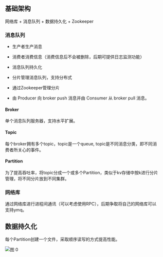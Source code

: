 
## 基础架构

网络库 + 消息队列 + 数据持久化 + Zookeeper

### 消息队列

- 生产者生产消息 

- 消费者消费信息（消费信息后不会被删除，后期可提供日志监测功能）

- 消息队列持久化

- 分片管理消息队列，支持分布式

- 通过Zookeeper管理分片

- 由 Producer 向 broker push 消息并由 Consumer 从 broker pull 消息。

#### Broker
单个消息队列服务器，支持水平扩展。

#### Topic
每个broker拥有多个topic，topic是一个queue, topic是不同消息分类，即不同消费者所关心的事件。

#### Partition
为了提高吞吐率，将topic分成一个或多个Partition，类似于kv存储中按k进行分片管理，将不同分片放到不同集群。

### 网络库
通过网络库进行进程间通讯（可以考虑使用RPC），后期争取将自己的网络库可以支持ymq。

## 数据持久化
每个Partition创建一个文件，采取顺序读写的方式提高性能。

![图 0](../images/0485b97e7f3f5deb643b98b72b305fe07cfa1facb150585ba8b5c4c41c2123e8.png)  
